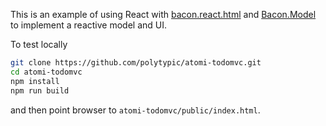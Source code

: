 This is an example of using React with
[bacon.react.html](https://github.com/polytypic/bacon.react.html) and
[Bacon.Model](https://github.com/baconjs/bacon.model) to implement a reactive
model and UI.

To test locally

```bash
git clone https://github.com/polytypic/atomi-todomvc.git
cd atomi-todomvc
npm install
npm run build
```

and then point browser to `atomi-todomvc/public/index.html`.
